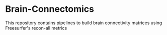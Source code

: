 # Brain-Connectomics
This repository contains pipelines to build brain connectivity matrices using Freesurfer's recon-all metrics
